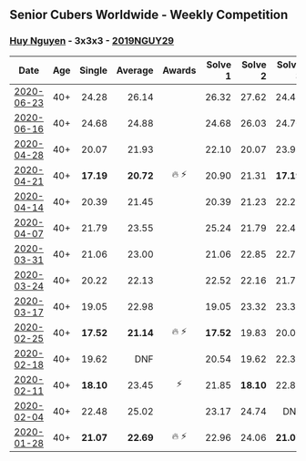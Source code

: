 ## Senior Cubers Worldwide - Weekly Competition
### [Huy Nguyen](../huy_nguyen.md) - 3x3x3 - [2019NGUY29](https://www.worldcubeassociation.org/persons/2019NGUY29?event=333)

| Date | Age | Single | Average | Awards | Solve 1 | Solve 2 | Solve 3 | Solve 4 | Solve 5 | Video |
| :--: | :--: | --: | --: | :--: | --: | --: | --: | --: | --: | :-- |
| [2020-06-23](../../results/333/2020-06-23.md) | 40+ | 24.28 | 26.14 |  | 26.32 | 27.62 | 24.49 | DNF | 24.28 | [Link](https://www.facebook.com/events/722150235200875/permalink/726311081451457/) |
| [2020-06-16](../../results/333/2020-06-16.md) | 40+ | 24.68 | 24.88 |  | 24.68 | 26.03 | 24.70 | 25.04 | 24.90 | [Link](https://www.facebook.com/events/604103587178706/permalink/608566270065771/) |
| [2020-04-28](../../results/333/2020-04-28.md) | 40+ | 20.07 | 21.93 |  | 22.10 | 20.07 | 23.98 | 21.60 | 22.09 | [Link](https://www.facebook.com/events/535188653858103/permalink/535620563814912/) |
| [2020-04-21](../../results/333/2020-04-21.md) | 40+ | **17.19** | **20.72** | 🔥 ⚡ | 20.90 | 21.31 | **17.19** | 24.36 | 19.96 | [Link](https://www.facebook.com/events/880278499062375/permalink/881358878954337/) |
| [2020-04-14](../../results/333/2020-04-14.md) | 40+ | 20.39 | 21.45 |  | 20.39 | 21.23 | 22.23 | 20.88 | 22.99 | [Link](https://www.facebook.com/events/982619255468618/permalink/987643484966195/) |
| [2020-04-07](../../results/333/2020-04-07.md) | 40+ | 21.79 | 23.55 |  | 25.24 | 21.79 | 22.49 | 23.44 | 24.73 | [Link](https://www.facebook.com/events/510082903229069/permalink/510529836517709/) |
| [2020-03-31](../../results/333/2020-03-31.md) | 40+ | 21.06 | 23.00 |  | 21.06 | 22.85 | 22.72 | 23.44 | 29.16 | [Link](https://www.facebook.com/events/207898257161923/permalink/211895563428859/) |
| [2020-03-24](../../results/333/2020-03-24.md) | 40+ | 20.22 | 22.13 |  | 22.52 | 22.16 | 21.72 | 20.22 | DNF | [Link](https://www.facebook.com/events/524456301543611/permalink/528237901165451/) |
| [2020-03-17](../../results/333/2020-03-17.md) | 40+ | 19.05 | 22.98 |  | 19.05 | 23.32 | 23.37 | 22.26 | 25.00 | [Link](https://www.facebook.com/events/280686576235146/permalink/283768012593669/) |
| [2020-02-25](../../results/333/2020-02-25.md) | 40+ | **17.52** | **21.14** | 🔥 ⚡ | **17.52** | 19.83 | 20.00 | 23.58 | DNF | [Link](https://www.facebook.com/events/196320811461109/permalink/196924671400723/) |
| [2020-02-18](../../results/333/2020-02-18.md) | 40+ | 19.62 | DNF |  | 20.54 | 19.62 | 22.31 | DNF | DNF | [Link](https://www.facebook.com/events/2558750947697073/permalink/2564093717162796/) |
| [2020-02-11](../../results/333/2020-02-11.md) | 40+ | **18.10** | 23.45 | ⚡ | 21.85 | **18.10** | 22.82 | 25.68 | 26.21 | [Link](https://www.facebook.com/events/616423959107229/permalink/617548025661489/) |
| [2020-02-04](../../results/333/2020-02-04.md) | 40+ | 22.48 | 25.02 |  | 23.17 | 24.74 | DNF | 22.48 | 27.14 | [Link](https://www.facebook.com/groups/1604105099735401/permalink/2138700662942506/) |
| [2020-01-28](../../results/333/2020-01-28.md) | 40+ | **21.07** | **22.69** | 🔥 ⚡ | 22.96 | 24.06 | **21.07** | - | - | [Link](https://www.facebook.com/100000926461779/videos/3674895662551280/) |


<!-- Global site tag (gtag.js) - Google Analytics -->
<script async src="https://www.googletagmanager.com/gtag/js?id=UA-86348435-3"></script>
<script>window.dataLayer = window.dataLayer || []; function gtag() {dataLayer.push(arguments);} gtag('js', new Date()); gtag('config', 'UA-86348435-3');</script>
